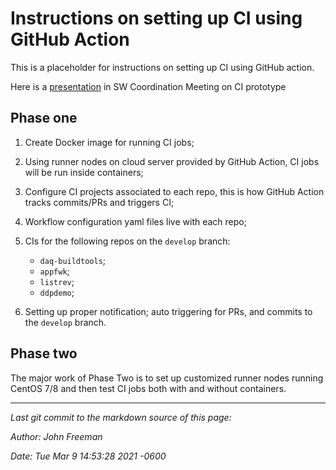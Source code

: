 # Instructions on setting up CI using GitHub Action

This is a placeholder for instructions on setting up CI using GitHub action.

Here is a [presentation](https://indico.fnal.gov/event/45266/contributions/195659/attachments/133754/165107/DUNE_DAQ_SW_2020831.pdf) in SW Coordination Meeting on CI prototype

## Phase one



1. Create Docker image for running CI jobs;


2. Using runner nodes on cloud server provided by GitHub Action, CI jobs will be run inside containers;


3. Configure CI projects associated to each repo, this is how GitHub Action tracks commits/PRs and triggers CI;


4. Workflow configuration yaml files live with each repo;


5. CIs for the following repos on the `develop` branch:
	* `daq-buildtools`;
	* `appfwk`;
	* `listrev`;
	* `ddpdemo`;


5. Setting up proper notification; auto triggering for PRs, and commits to the `develop` branch.


## Phase two

The major work of Phase Two is to set up customized runner nodes running CentOS 7/8 and then test CI jobs both with and without containers.



-----

_Last git commit to the markdown source of this page:_


_Author: John Freeman_

_Date: Tue Mar 9 14:53:28 2021 -0600_
